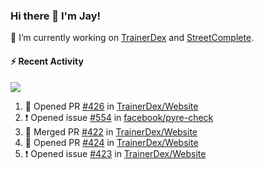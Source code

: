 ### Hi there 👋 I'm Jay!

🔭 I’m currently working on [TrainerDex](https://www.github.com/TrainerDex) and [StreetComplete](https://github.com/streetcomplete/StreetComplete).

#### :zap: Recent Activity

[<img src="https://github-readme-stats.vercel.app/api/wakatime?username=TurnrDev&layout=compact&custom_title=Last 7 Days Language Breakdown" />](https://wakatime.com/@TurnrDev)
<br>
<!--START_SECTION:activity-->
1. 💪 Opened PR [#426](https://github.com/TrainerDex/Website/pull/426) in [TrainerDex/Website](https://github.com/TrainerDex/Website)
2. ❗️ Opened issue [#554](https://github.com/facebook/pyre-check/issues/554) in [facebook/pyre-check](https://github.com/facebook/pyre-check)
3. 🎉 Merged PR [#422](https://github.com/TrainerDex/Website/pull/422) in [TrainerDex/Website](https://github.com/TrainerDex/Website)
4. 💪 Opened PR [#424](https://github.com/TrainerDex/Website/pull/424) in [TrainerDex/Website](https://github.com/TrainerDex/Website)
5. ❗️ Opened issue [#423](https://github.com/TrainerDex/Website/issues/423) in [TrainerDex/Website](https://github.com/TrainerDex/Website)
<!--END_SECTION:activity-->
